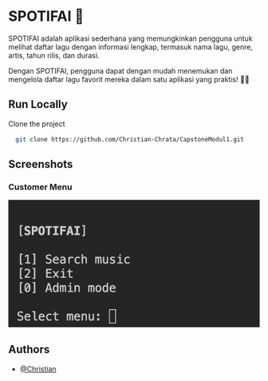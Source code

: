 
# SPOTIFAI 🎵

SPOTIFAI adalah aplikasi sederhana yang memungkinkan pengguna untuk melihat daftar lagu dengan informasi lengkap, termasuk nama lagu, genre, artis, tahun rilis, dan durasi.

Dengan SPOTIFAI, pengguna dapat dengan mudah menemukan dan mengelola daftar lagu favorit mereka dalam satu aplikasi yang praktis! 🎵🔥


## Run Locally

Clone the project

```bash
  git clone https://github.com/Christian-Chrata/CapstoneModul1.git
```

## Screenshots
### Customer Menu
![Customer Menu](https://github.com/Christian-Chrata/CapstoneModul1/blob/main/Screenshot/customerMenu.png)


## Authors

- [@Christian](https://github.com/Christian-Chrata)

